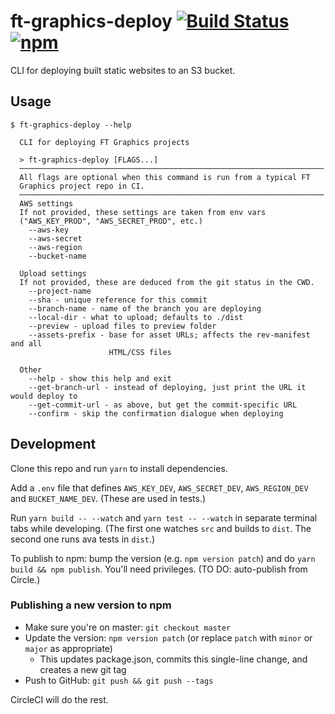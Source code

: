 # ft-graphics-deploy [![Build Status][circle-image]][circle-url] [![npm](https://img.shields.io/npm/v/ft-graphics-deploy.svg)](https://npmjs.com/package/ft-graphics-deploy)

CLI for deploying built static websites to an S3 bucket.

## Usage

```
$ ft-graphics-deploy --help

  CLI for deploying FT Graphics projects

  > ft-graphics-deploy [FLAGS...]
  ────────────────────────────────────────────────────────────────────
  All flags are optional when this command is run from a typical FT
  Graphics project repo in CI.
  ────────────────────────────────────────────────────────────────────
  AWS settings
  If not provided, these settings are taken from env vars
  ("AWS_KEY_PROD", "AWS_SECRET_PROD", etc.)
    --aws-key
    --aws-secret
    --aws-region
    --bucket-name

  Upload settings
  If not provided, these are deduced from the git status in the CWD.
    --project-name
    --sha - unique reference for this commit
    --branch-name - name of the branch you are deploying
    --local-dir - what to upload; defaults to ./dist
    --preview - upload files to preview folder
    --assets-prefix - base for asset URLs; affects the rev-manifest and all
                      HTML/CSS files

  Other
    --help - show this help and exit
    --get-branch-url - instead of deploying, just print the URL it would deploy to
    --get-commit-url - as above, but get the commit-specific URL
    --confirm - skip the confirmation dialogue when deploying
```

## Development

Clone this repo and run `yarn` to install dependencies.

Add a `.env` file that defines `AWS_KEY_DEV`, `AWS_SECRET_DEV`, `AWS_REGION_DEV` and `BUCKET_NAME_DEV`. (These are used in tests.)

Run `yarn build -- --watch` and `yarn test -- --watch` in separate terminal tabs while developing. (The first one watches `src` and builds to `dist`. The second one runs ava tests in `dist`.)

To publish to npm: bump the version (e.g. `npm version patch`) and do `yarn build && npm publish`. You'll need privileges. (TO DO: auto-publish from Circle.)

<!-- badge URLs -->
[circle-url]: https://circleci.com/gh/ft-interactive/ft-graphics-deploy
[circle-image]: https://circleci.com/gh/ft-interactive/ft-graphics-deploy.svg?style=svg

### Publishing a new version to npm

- Make sure you're on master: `git checkout master`
- Update the version: `npm version patch` (or replace `patch` with `minor` or `major` as appropriate)
  - This updates package.json, commits this single-line change, and creates a new git tag
- Push to GitHub: `git push && git push --tags`

CircleCI will do the rest.
